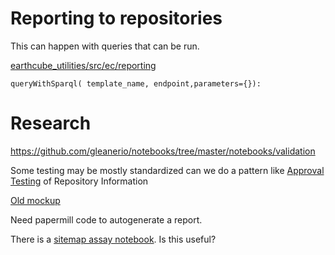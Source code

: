 # Reporting to repositories

This can happen with queries that can be run. 

[earthcube_utilities/src/ec/reporting](https://earthcube.github.io/earthcube_utilities/earthcube_utilities/earthcube_utilities_code/#ec.reporting.report)

 ```queryWithSparql( template_name, endpoint,parameters={}):```


# Research
https://github.com/gleanerio/notebooks/tree/master/notebooks/validation

Some testing may be mostly standardized can we do a pattern like
[Approval Testing](https://approvaltests.com/) of Repository Information

[Old mockup](https://github.com/earthcube/geocodes_documentation/wiki/DataValidationReportMockup)

Need papermill code to autogenerate a report.

There is a [sitemap assay notebook](https://github.com/gleanerio/notebooks/blob/master/notebooks/sitemap_assay.ipynb). Is this useful?

